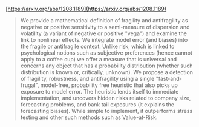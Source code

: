 
[https://arxiv.org/abs/1208.1189](https://arxiv.org/abs/1208.1189)
> We provide a mathematical definition of fragility and antifragility as negative or positive sensitivity to a semi-measure of dispersion and volatility (a variant of negative or positive "vega") and examine the link to nonlinear effects. We integrate model error (and biases) into the fragile or antifragile context. Unlike risk, which is linked to psychological notions such as subjective preferences (hence cannot apply to a coffee cup) we offer a measure that is universal and concerns any object that has a probability distribution (whether such distribution is known or, critically, unknown). We propose a detection of fragility, robustness, and antifragility using a single "fast-and-frugal", model-free, probability free heuristic that also picks up exposure to model error. The heuristic lends itself to immediate implementation, and uncovers hidden risks related to company size, forecasting problems, and bank tail exposures (it explains the forecasting biases). While simple to implement, it outperforms stress testing and other such methods such as Value-at-Risk.
